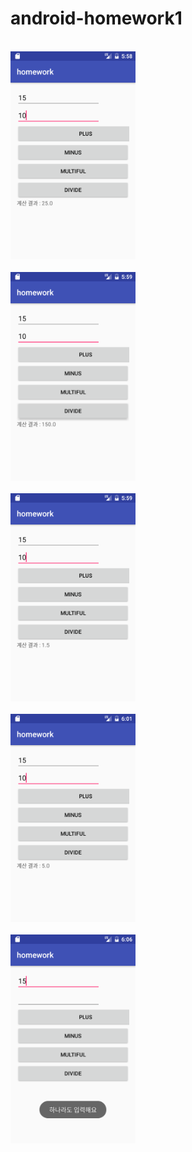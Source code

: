 # android-homework1
<br>
<img src="https://github.com/qhdl301/android-homework1/blob/master/app/fix/Screenshot_1479362323.png?raw=true" width="200">
</br>
<br><img src="https://github.com/qhdl301/android-homework1/blob/master/app/fix/Screenshot_1479362378.png?raw=true" width="200"></br>
<br><img src="https://github.com/qhdl301/android-homework1/blob/master/app/fix/Screenshot_1479362383.png?raw=true" width="200"></br>
<br><img src="https://github.com/qhdl301/android-homework1/blob/master/app/fix/Screenshot_1479362513.png?raw=true" width="200"></br>
<br><img src="https://github.com/qhdl301/android-homework1/blob/master/app/fix/Screenshot_1479362813.png?raw=true" width="200"></br>
